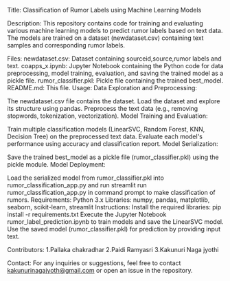 Title: Classification of Rumor Labels using Machine Learning Models

Description: This repository contains code for training and evaluating various machine learning models to predict rumor labels based on text data. The models are trained on a dataset (newdataset.csv) containing text samples and corresponding rumor labels.

Files: newdataset.csv: Dataset containing sourceid,source,rumor labels and text. coapps_x.ipynb: Jupyter Notebook containing the Python code for data preprocessing, model training, evaluation, and saving the trained model as a pickle file. rumor_classifier.pkl: Pickle file containing the trained best_model. README.md: This file. Usage: Data Exploration and Preprocessing:

The newdataset.csv file contains the dataset. Load the dataset and explore its structure using pandas. Preprocess the text data (e.g., removing stopwords, tokenization, vectorization). Model Training and Evaluation:

Train multiple classification models (LinearSVC, Random Forest, KNN, Decision Tree) on the preprocessed text data. Evaluate each model's performance using accuracy and classification report. Model Serialization:

Save the trained best_model as a pickle file (rumor_classifier.pkl) using the pickle module. Model Deployment:

Load the serialized model from rumor_classifier.pkl into rumor_classification_app.py and run streamlit run rumor_classification_app.py in command prompt to make classification of rumors. Requirements: Python 3.x Libraries: numpy, pandas, matplotlib, seaborn, scikit-learn, streamlit Instructions: Install the required libraries: pip install -r requirements.txt Execute the Jupyter Notebook rumor_label_prediction.ipynb to train models and save the LinearSVC model. Use the saved model (rumor_classifier.pkl) for prediction by providing input text.

Contributors: 1.Pallaka chakradhar 2.Paidi Ramyasri 3.Kakunuri Naga jyothi

Contact: For any inquiries or suggestions, feel free to contact kakunurinagajyoth@gmail.com or open an issue in the repository.
